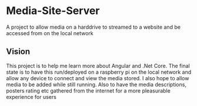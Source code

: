 # Media-Site-Server
A project to allow media on a harddrive to streamed to a website and be accessed from on the local network

## Vision
This project is to help me learn more about Angular and .Net Core. The final state is to have this run/deployed
on a raspberry pi on the local network and allow any device to connect and view the media stored. I also hope
to allow media to be added while still running. Also to have the media descriptions, posters rating etc gathered
from the internet for a more pleasurable experience for users
